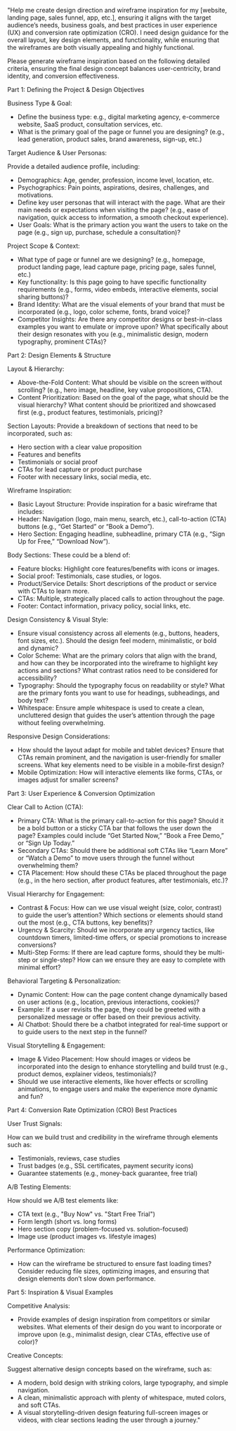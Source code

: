 "Help me create design direction and wireframe inspiration for my [website, landing page, sales funnel, app, etc.], ensuring it aligns with the target audience’s needs, business goals, and best practices in user experience (UX) and conversion rate optimization (CRO). I need design guidance for the overall layout, key design elements, and functionality, while ensuring that the wireframes are both visually appealing and highly functional.

Please generate wireframe inspiration based on the following detailed criteria, ensuring the final design concept balances user-centricity, brand identity, and conversion effectiveness.

Part 1: Defining the Project & Design Objectives

Business Type & Goal:

- Define the business type: e.g., digital marketing agency, e-commerce website, SaaS product, consultation services, etc.
- What is the primary goal of the page or funnel you are designing? (e.g., lead generation, product sales, brand awareness, sign-up, etc.)

Target Audience & User Personas:

Provide a detailed audience profile, including:

- Demographics: Age, gender, profession, income level, location, etc.
- Psychographics: Pain points, aspirations, desires, challenges, and motivations.
- Define key user personas that will interact with the page. What are their main needs or expectations when visiting the page? (e.g., ease of navigation, quick access to information, a smooth checkout experience).
- User Goals: What is the primary action you want the users to take on the page (e.g., sign up, purchase, schedule a consultation)?

Project Scope & Context:

- What type of page or funnel are we designing? (e.g., homepage, product landing page, lead capture page, pricing page, sales funnel, etc.)
- Key functionality: Is this page going to have specific functionality requirements (e.g., forms, video embeds, interactive elements, social sharing buttons)?
- Brand Identity: What are the visual elements of your brand that must be incorporated (e.g., logo, color scheme, fonts, brand voice)?
- Competitor Insights: Are there any competitor designs or best-in-class examples you want to emulate or improve upon? What specifically about their design resonates with you (e.g., minimalistic design, modern typography, prominent CTAs)?

Part 2: Design Elements & Structure

Layout & Hierarchy:

- Above-the-Fold Content: What should be visible on the screen without scrolling? (e.g., hero image, headline, key value propositions, CTA).
- Content Prioritization: Based on the goal of the page, what should be the visual hierarchy? What content should be prioritized and showcased first (e.g., product features, testimonials, pricing)?

Section Layouts: Provide a breakdown of sections that need to be incorporated, such as:
- Hero section with a clear value proposition
- Features and benefits
- Testimonials or social proof
- CTAs for lead capture or product purchase
- Footer with necessary links, social media, etc.

Wireframe Inspiration:

- Basic Layout Structure: Provide inspiration for a basic wireframe that includes:
- Header: Navigation (logo, main menu, search, etc.), call-to-action (CTA) buttons (e.g., “Get Started” or “Book a Demo”).
- Hero Section: Engaging headline, subheadline, primary CTA (e.g., “Sign Up for Free,” “Download Now”).

Body Sections: These could be a blend of:

- Feature blocks: Highlight core features/benefits with icons or images.
- Social proof: Testimonials, case studies, or logos.
- Product/Service Details: Short descriptions of the product or service with CTAs to learn more.
- CTAs: Multiple, strategically placed calls to action throughout the page.
- Footer: Contact information, privacy policy, social links, etc.

Design Consistency & Visual Style:

- Ensure visual consistency across all elements (e.g., buttons, headers, font sizes, etc.). Should the design feel modern, minimalistic, or bold and dynamic?
- Color Scheme: What are the primary colors that align with the brand, and how can they be incorporated into the wireframe to highlight key actions and sections? What contrast ratios need to be considered for accessibility?
- Typography: Should the typography focus on readability or style? What are the primary fonts you want to use for headings, subheadings, and body text?
- Whitespace: Ensure ample whitespace is used to create a clean, uncluttered design that guides the user’s attention through the page without feeling overwhelming.

Responsive Design Considerations:

- How should the layout adapt for mobile and tablet devices? Ensure that CTAs remain prominent, and the navigation is user-friendly for smaller screens. What key elements need to be visible in a mobile-first design?
- Mobile Optimization: How will interactive elements like forms, CTAs, or images adjust for smaller screens?

Part 3: User Experience & Conversion Optimization

Clear Call to Action (CTA):

- Primary CTA: What is the primary call-to-action for this page? Should it be a bold button or a sticky CTA bar that follows the user down the page? Examples could include “Get Started Now,” “Book a Free Demo,” or “Sign Up Today.”
- Secondary CTAs: Should there be additional soft CTAs like “Learn More” or “Watch a Demo” to move users through the funnel without overwhelming them?
- CTA Placement: How should these CTAs be placed throughout the page (e.g., in the hero section, after product features, after testimonials, etc.)?

Visual Hierarchy for Engagement:

- Contrast & Focus: How can we use visual weight (size, color, contrast) to guide the user’s attention? Which sections or elements should stand out the most (e.g., CTA buttons, key benefits)?
- Urgency & Scarcity: Should we incorporate any urgency tactics, like countdown timers, limited-time offers, or special promotions to increase conversions?
- Multi-Step Forms: If there are lead capture forms, should they be multi-step or single-step? How can we ensure they are easy to complete with minimal effort?

Behavioral Targeting & Personalization:

- Dynamic Content: How can the page content change dynamically based on user actions (e.g., location, previous interactions, cookies)?
- Example: If a user revisits the page, they could be greeted with a personalized message or offer based on their previous activity.
- AI Chatbot: Should there be a chatbot integrated for real-time support or to guide users to the next step in the funnel?

Visual Storytelling & Engagement:

- Image & Video Placement: How should images or videos be incorporated into the design to enhance storytelling and build trust (e.g., product demos, explainer videos, testimonials)?
- Should we use interactive elements, like hover effects or scrolling animations, to engage users and make the experience more dynamic and fun?

Part 4: Conversion Rate Optimization (CRO) Best Practices

User Trust Signals:

How can we build trust and credibility in the wireframe through elements such as:
- Testimonials, reviews, case studies
- Trust badges (e.g., SSL certificates, payment security icons)
- Guarantee statements (e.g., money-back guarantee, free trial)

A/B Testing Elements:

How should we A/B test elements like:
- CTA text (e.g., "Buy Now" vs. "Start Free Trial")
- Form length (short vs. long forms)
- Hero section copy (problem-focused vs. solution-focused)
- Image use (product images vs. lifestyle images)

Performance Optimization:

- How can the wireframe be structured to ensure fast loading times? Consider reducing file sizes, optimizing images, and ensuring that design elements don’t slow down performance.

Part 5: Inspiration & Visual Examples

Competitive Analysis:

- Provide examples of design inspiration from competitors or similar websites. What elements of their design do you want to incorporate or improve upon (e.g., minimalist design, clear CTAs, effective use of color)?

Creative Concepts:

Suggest alternative design concepts based on the wireframe, such as:

- A modern, bold design with striking colors, large typography, and simple navigation.
- A clean, minimalistic approach with plenty of whitespace, muted colors, and soft CTAs.
- A visual storytelling-driven design featuring full-screen images or videos, with clear sections leading the user through a journey."